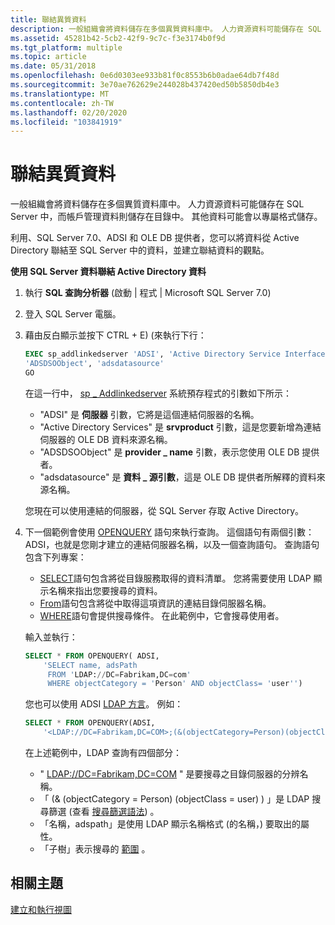 ```yaml
---
title: 聯結異質資料
description: 一般組織會將資料儲存在多個異質資料庫中。 人力資源資料可能儲存在 SQL Server 中，而帳戶管理資料則儲存在目錄中。 其他資料可能會以專屬格式儲存。
ms.assetid: 45281b42-5cb2-42f9-9c7c-f3e3174b0f9d
ms.tgt_platform: multiple
ms.topic: article
ms.date: 05/31/2018
ms.openlocfilehash: 0e6d0303ee933b81f0c8553b6b0adae64db7f48d
ms.sourcegitcommit: 3e70ae762629e244028b437420ed50b5850db4e3
ms.translationtype: MT
ms.contentlocale: zh-TW
ms.lasthandoff: 02/20/2020
ms.locfileid: "103841919"
---
```

# <a name="joining-heterogeneous-data"></a>聯結異質資料

一般組織會將資料儲存在多個異質資料庫中。 人力資源資料可能儲存在 SQL Server 中，而帳戶管理資料則儲存在目錄中。 其他資料可能會以專屬格式儲存。

利用、SQL Server 7.0、ADSI 和 OLE DB 提供者，您可以將資料從 Active Directory 聯結至 SQL Server 中的資料，並建立聯結資料的觀點。

**使用 SQL Server 資料聯結 Active Directory 資料**

1.  執行 **SQL 查詢分析器** (啟動 \| 程式 \| Microsoft SQL Server 7.0) 
2.  登入 SQL Server 電腦。
3.  藉由反白顯示並按下 CTRL + E)  (來執行下行：

    ```sql
    EXEC sp_addlinkedserver 'ADSI', 'Active Directory Service Interfaces', 
    'ADSDSOObject', 'adsdatasource'
    GO
    ```

    

    在這一行中， [sp \_ Addlinkedserver](https://msdn.microsoft.com/library/Aa259589.aspx) 系統預存程式的引數如下所示：

    -   "ADSI" 是 **伺服器** 引數，它將是這個連結伺服器的名稱。
    -   "Active Directory Services" 是 **srvproduct** 引數，這是您要新增為連結伺服器的 OLE DB 資料來源名稱。
    -   "ADSDSOObject" 是 **provider \_ name** 引數，表示您使用 OLE DB 提供者。
    -   "adsdatasource" 是 **資料 \_ 源引數**，這是 OLE DB 提供者所解釋的資料來源名稱。

    您現在可以使用連結的伺服器，從 SQL Server 存取 Active Directory。

4.  下一個範例會使用 [OPENQUERY](https://msdn.microsoft.com/library/Aa276848.aspx) 語句來執行查詢。 這個語句有兩個引數： ADSI，也就是您剛才建立的連結伺服器名稱，以及一個查詢語句。 查詢語句包含下列專案：

    -   [SELECT](https://msdn.microsoft.com/library/Aa259187.aspx)語句包含將從目錄服務取得的資料清單。 您將需要使用 LDAP 顯示名稱來指出您要搜尋的資料。
    -   [From](https://msdn.microsoft.com/library/Aa258869.aspx)語句包含將從中取得這項資訊的連結目錄伺服器名稱。
    -   [WHERE](https://msdn.microsoft.com/library/Aa260674.aspx)語句會提供搜尋條件。 在此範例中，它會搜尋使用者。

    輸入並執行：

    ```sql
    SELECT * FROM OPENQUERY( ADSI, 
        'SELECT name, adsPath 
         FROM 'LDAP://DC=Fabrikam,DC=com' 
         WHERE objectCategory = 'Person' AND objectClass= 'user'')
    ```

    

    您也可以使用 ADSI [LDAP 方言](ldap-dialect.md)。 例如：

    ```sql
    SELECT * FROM OPENQUERY(ADSI,
        '<LDAP://DC=Fabrikam,DC=COM>;(&(objectCategory=Person)(objectClass=user));name, adspath;subtree')
    ```

    

    在上述範例中，LDAP 查詢有四個部分：

    -   " <LDAP://DC=Fabrikam,DC=COM> " 是要搜尋之目錄伺服器的分辨名稱。
    -   「 (& (objectCategory = Person)  (objectClass = user) ) 」是 LDAP 搜尋篩選 (查看 [搜尋篩選語法](search-filter-syntax.md)) 。
    -   「名稱，adspath」是使用 LDAP 顯示名稱格式 (的名稱，) 要取出的屬性。
    -   「子樹」表示搜尋的 [範圍](scope-of-query.md) 。

## <a name="related-topics"></a>相關主題

<dl> <dt>

[建立和執行視圖](creating-and-executing-a-view.md)
</dt> </dl>

 

 





